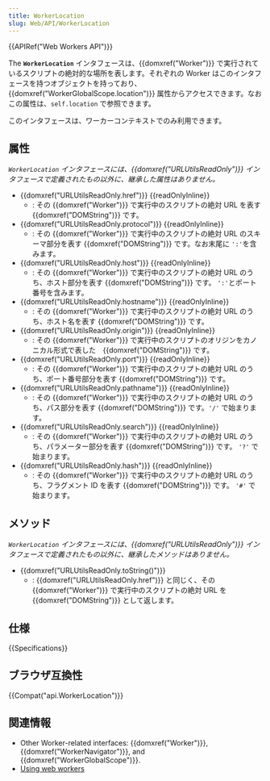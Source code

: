 ```yaml
---
title: WorkerLocation
slug: Web/API/WorkerLocation
---
```


{{APIRef("Web Workers API")}}

The **`WorkerLocation`** インタフェースは、{{domxref("Worker")}} で実行されているスクリプトの絶対的な場所を表します。それぞれの Worker はこのインタフェースを持つオブジェクトを持っており、{{domxref("WorkerGlobalScope.location")}} 属性からアクセスできます。なおこの属性は、`self.location` で参照できます。

このインタフェースは、ワーカーコンテキストでのみ利用できます。

## 属性

_`WorkerLocation` インタフェースには、{{domxref("URLUtilsReadOnly")}} インタフェースで定義されたもの以外に、継承した属性はありません。_

- {{domxref("URLUtilsReadOnly.href")}} {{readOnlyInline}}
  - : その {{domxref("Worker")}} で実行中のスクリプトの絶対 URL を表す {{domxref("DOMString")}} です。
- {{domxref("URLUtilsReadOnly.protocol")}} {{readOnlyInline}}
  - : その {{domxref("Worker")}} で実行中のスクリプトの絶対 URL のスキーマ部分を表す {{domxref("DOMString")}} です。なお末尾に `':'`を含みます。
- {{domxref("URLUtilsReadOnly.host")}} {{readOnlyInline}}
  - : その {{domxref("Worker")}} で実行中のスクリプトの絶対 URL のうち、ホスト部分を表す {{domxref("DOMString")}} です。 `':'`とポート番号を含みます。
- {{domxref("URLUtilsReadOnly.hostname")}} {{readOnlyInline}}
  - : その {{domxref("Worker")}} で実行中のスクリプトの絶対 URL のうち、ホスト名を表す {{domxref("DOMString")}} です。
- {{domxref("URLUtilsReadOnly.origin")}} {{readOnlyInline}}
  - : その {{domxref("Worker")}} で実行中のスクリプトのオリジンをカノニカル形式で表した　{{domxref("DOMString")}} です。
- {{domxref("URLUtilsReadOnly.port")}} {{readOnlyInline}}
  - : その {{domxref("Worker")}} で実行中のスクリプトの絶対 URL のうち、ポート番号部分を表す {{domxref("DOMString")}} です。
- {{domxref("URLUtilsReadOnly.pathname")}} {{readOnlyInline}}
  - : その {{domxref("Worker")}} で実行中のスクリプトの絶対 URL のうち、パス部分を表す {{domxref("DOMString")}} です。`'/'` で始まります。
- {{domxref("URLUtilsReadOnly.search")}} {{readOnlyInline}}
  - : その {{domxref("Worker")}} で実行中のスクリプトの絶対 URL のうち、パラメーター部分を表す {{domxref("DOMString")}} です。 `'?'` で始まります。
- {{domxref("URLUtilsReadOnly.hash")}} {{readOnlyInline}}
  - : その {{domxref("Worker")}} で実行中のスクリプトの絶対 URL のうち、フラグメント ID を表す {{domxref("DOMString")}} です。 `'#'` で始まります。

## メソッド

_`WorkerLocation` インタフェースには、{{domxref("URLUtilsReadOnly")}} インタフェースで定義されたもの以外に、継承したメソッドはありません。_

- {{domxref("URLUtilsReadOnly.toString()")}}
  - : {{domxref("URLUtilsReadOnly.href")}} と同じく、その {{domxref("Worker")}} で実行中のスクリプトの絶対 URL を {{domxref("DOMString")}} として返します。

## 仕様

{{Specifications}}

## ブラウザ互換性

{{Compat("api.WorkerLocation")}}

## 関連情報

- Other Worker-related interfaces: {{domxref("Worker")}}, {{domxref("WorkerNavigator")}}, and {{domxref("WorkerGlobalScope")}}.
- [Using web workers](/ja/docs/Web/Guide/Performance/Using_web_workers)
